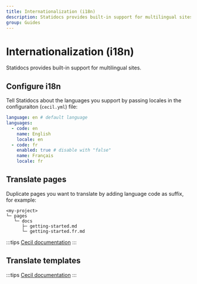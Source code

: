 ```yaml
---
title: Internationalization (i18n)
description: Statidocs provides built-in support for multilingual sites.
group: Guides
---
```

# Internationalization (i18n)

Statidocs provides built-in support for multilingual sites.

## Configure i18n

Tell Statidocs about the languages you support by passing locales in the configuraiton (`cecil.yml`) file:

```yaml
language: en # default language
languages:
  - code: en
    name: English
    locale: en
  - code: fr
    enabled: true # disable with "false"
    name: Français
    locale: fr
```

## Translate pages

Duplicate pages you want to translate by adding language code as suffix, for example:

```text
<my-project>
└─ pages
   └─ docs
      ├─ getting-started.md
      └─ getting-started.fr.md
```

:::tips
[Cecil documentation](https://cecil.app/documentation/content/#multilingual)
:::

## Translate templates

:::tips
[Cecil documentation](https://cecil.app/documentation/templates/#localization)
:::
